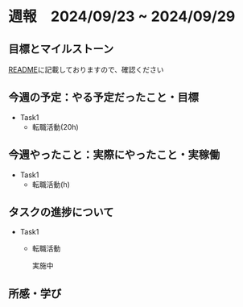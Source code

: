 # 週報　2024/09/23 ~ 2024/09/29

## 目標とマイルストーン
[README](https://github.com/Aki158/weekly-report/blob/main/README.md)に記載しておりますので、確認ください

## 今週の予定：やる予定だったこと・目標

- Task1
    - 転職活動(20h)

## 今週やったこと：実際にやったこと・実稼働

- Task1
    - 転職活動(h)

## タスクの進捗について

- Task1
    - 転職活動

        実施中

## 所感・学び

